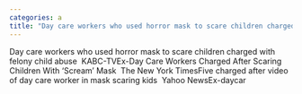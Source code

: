 ```yaml
---
categories: a
title: "Day care workers who used horror mask to scare children charged with felony child abuse  KABCTV"
---
```

Day care workers who used horror mask to scare children charged with felony child abuse&nbsp;&nbsp;KABC-TVEx-Day Care Workers Charged After Scaring Children With ‘Scream’ Mask&nbsp;&nbsp;The New York TimesFive charged after video of day care worker in mask scaring kids&nbsp;&nbsp;Yahoo NewsEx-daycar